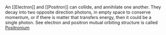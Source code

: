 An [[Electron]] and [[Positron]] can collide, and annihilate one another. They decay into two opposite direction photons, in empty space to conserve momentum, or if there is matter that transfers energy, then it could be a single photon. See electron and positron mutual orbiting structure is called [Positronium](https://en.wikipedia.org/wiki/Positronium)
